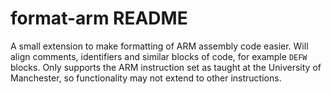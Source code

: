 # format-arm README

A small extension to make formatting of ARM assembly code easier. Will align comments, identifiers and similar blocks of code, for example `DEFW` blocks. Only supports the ARM instruction set as taught at the University of Manchester, so functionality may not extend to other instructions.

